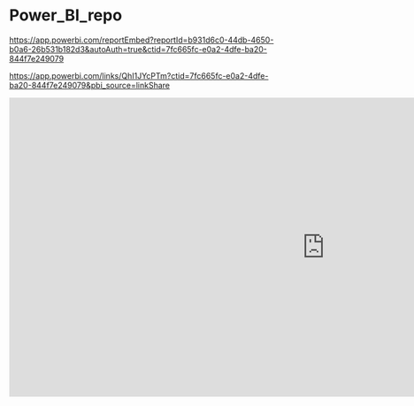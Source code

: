 # Power_BI_repo

https://app.powerbi.com/reportEmbed?reportId=b931d6c0-44db-4650-b0a6-26b531b182d3&autoAuth=true&ctid=7fc665fc-e0a2-4dfe-ba20-844f7e249079

https://app.powerbi.com/links/QhI1JYcPTm?ctid=7fc665fc-e0a2-4dfe-ba20-844f7e249079&pbi_source=linkShare

<iframe title="Analysis of the Adidas US Sales in 2021" width="1140" height="541.25" src="https://app.powerbi.com/reportEmbed?reportId=b931d6c0-44db-4650-b0a6-26b531b182d3&autoAuth=true&ctid=7fc665fc-e0a2-4dfe-ba20-844f7e249079" frameborder="0" allowFullScreen="true"></iframe>
